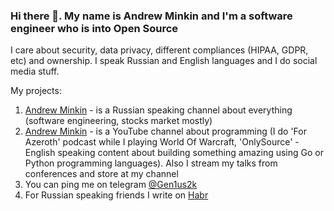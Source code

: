 ### Hi there 👋. My name is Andrew Minkin and I'm a software engineer who is into Open Source

I care about security, data privacy, different compliances (HIPAA, GDPR, etc) and ownership. I speak Russian and English languages and I do social media stuff.

My projects:

1. [Andrew Minkin](https://t.me/retired_on_fire) - is a Russian speaking channel about everything (software engineering, stocks market mostly) 
2. [Andrew Minkin](https://www.youtube.com/channel/UC1ctnuRGUUXe04EgbsYXwPQ) - is a YouTube channel about programming (I do 'For Azeroth' podcast while I playing World Of Warcraft, 'OnlySource' - English speaking content about building something amazing using Go or Python programming languages). Also I stream my talks from conferences and store at my channel
3. You can ping me on telegram [@Gen1us2k](https://t.me/Gen1us2k)
4. For Russian speaking friends I write on [Habr](https://habr.com/ru/users/Gen1us2k/)

<!--
**gen1us2k/gen1us2k** is a ✨ _special_ ✨ repository because its `README.md` (this file) appears on your GitHub profile.

Here are some ideas to get you started:

- 🔭 I’m currently working on ...
- 🌱 I’m currently learning ...
- 👯 I’m looking to collaborate on ...
- 🤔 I’m looking for help with ...
- 💬 Ask me about ...
- 📫 How to reach me: ...
- 😄 Pronouns: ...
- ⚡ Fun fact: ...
-->
